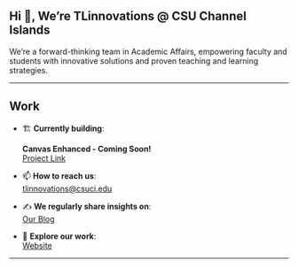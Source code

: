 ## Hi 👋, We’re TLinnovations @ CSU Channel Islands
We’re a forward-thinking team in Academic Affairs, empowering faculty and students with innovative solutions and proven teaching and learning strategies.

---

## Work

- 🏗 **Currently building**:

  **Canvas Enhanced - Coming Soon!**\
  [Project Link](https://github.com/TLinnovations/Canvas-Enhanced)

- 📫 **How to reach us**:\
  [tlinnovations@csuci.edu](mailto:tlinnovations@csuci.edu)

- ✍️ **We regularly share insights on**:\
  [Our Blog](https://tlinnovations.cikeys.com/)

- 💼 **Explore our work**:\
  [Website](https://www.csuci.edu/tli/)


---

